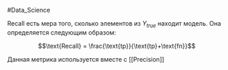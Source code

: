 #Data_Science 

Recall есть мера того, сколько элементов из $Y_{true}$ находит модель. Она определяется следующим образом:

$$\text{Recall} = \frac{\text{tp}}{\text{tp}+\text{fn}}$$

Данная метрика используется вместе с [[Precision]]